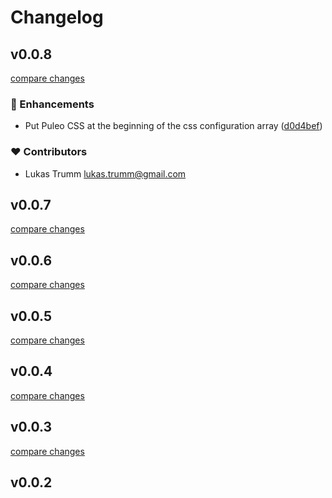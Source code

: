 # Changelog


## v0.0.8

[compare changes](https://github.com/lttr/nuxt-puleo/compare/v0.0.7...v0.0.8)

### 🚀 Enhancements

- Put Puleo CSS at the beginning of the css configuration array ([d0d4bef](https://github.com/lttr/nuxt-puleo/commit/d0d4bef))

### ❤️ Contributors

- Lukas Trumm <lukas.trumm@gmail.com>

## v0.0.7

[compare changes](https://github.com/lttr/nuxt-puleo/compare/v0.0.6...v0.0.7)

## v0.0.6

[compare changes](https://github.com/lttr/nuxt-puleo/compare/v0.0.5...v0.0.6)

## v0.0.5

[compare changes](https://github.com/lttr/nuxt-puleo/compare/v0.0.4...v0.0.5)

## v0.0.4

[compare changes](https://github.com/lttr/nuxt-puleo/compare/v0.0.3...v0.0.4)

## v0.0.3

[compare changes](https://github.com/lttr/nuxt-puleo/compare/v0.0.2...v0.0.3)

## v0.0.2

